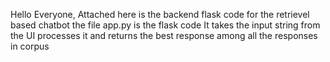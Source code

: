Hello Everyone,
Attached here is the backend flask code for the retrievel based chatbot
the file app.py is the flask code
It takes the input string from the UI processes it and returns the best response among all the responses in corpus
